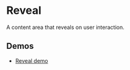 # Reveal

A content area that reveals on user interaction.

## Demos

- [Reveal demo](http://mdk-demo.themekit.io/reveal.html)